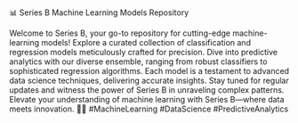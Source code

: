 📊 Series B Machine Learning Models Repository

Welcome to Series B, your go-to repository for cutting-edge machine-learning models! Explore a curated collection of classification and regression models meticulously crafted for precision. Dive into predictive analytics with our diverse ensemble, ranging from robust classifiers to sophisticated regression algorithms. Each model is a testament to advanced data science techniques, delivering accurate insights. Stay tuned for regular updates and witness the power of Series B in unraveling complex patterns. Elevate your understanding of machine learning with Series B—where data meets innovation. 🚀🤖 #MachineLearning #DataScience #PredictiveAnalytics

